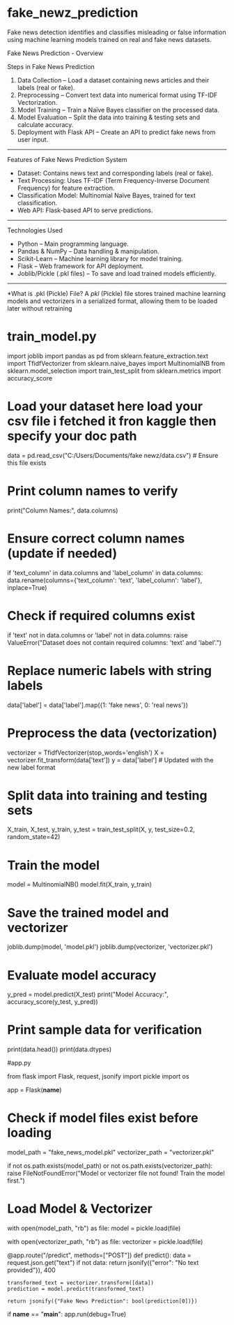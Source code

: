# fake_newz_prediction
Fake news detection identifies and classifies misleading or false information using machine learning models trained on real and fake news datasets.

Fake News Prediction - Overview  

Steps in Fake News Prediction   
1. Data Collection – Load a dataset containing news articles and their labels (real or fake).  
2. Preprocessing – Convert text data into numerical format using TF-IDF Vectorization.  
3. Model Training – Train a Naïve Bayes classifier on the processed data.  
4. Model Evaluation – Split the data into training & testing sets and calculate accuracy.  
5. Deployment with Flask API – Create an API to predict fake news from user input.  

---

Features of Fake News Prediction System 
- Dataset: Contains news text and corresponding labels (real or fake).  
- Text Processing: Uses TF-IDF (Term Frequency-Inverse Document Frequency) for feature extraction.  
- Classification Model: Multinomial Naïve Bayes, trained for text classification.  
- Web API: Flask-based API to serve predictions.  

---

Technologies Used  
- Python – Main programming language.  
- Pandas & NumPy – Data handling & manipulation.  
- Scikit-Learn – Machine learning library for model training.  
- Flask – Web framework for API deployment.  
- Joblib/Pickle (.pkl files) – To save and load trained models efficiently.  

---

*What is .pkl (Pickle) File?
A *pkl* (Pickle) file stores trained machine learning models and vectorizers in a serialized format, allowing them to be loaded later without retraining

# train_model.py
import joblib
import pandas as pd
from sklearn.feature_extraction.text import TfidfVectorizer
from sklearn.naive_bayes import MultinomialNB
from sklearn.model_selection import train_test_split
from sklearn.metrics import accuracy_score

# Load your dataset here load your csv file i fetched it fron kaggle then specify your doc path
data = pd.read_csv("C:/Users/Documents/fake newz/data.csv")  # Ensure this file exists

# Print column names to verify
print("Column Names:", data.columns)

# Ensure correct column names (update if needed)
if 'text_column' in data.columns and 'label_column' in data.columns:
    data.rename(columns={'text_column': 'text', 'label_column': 'label'}, inplace=True)

# Check if required columns exist
if 'text' not in data.columns or 'label' not in data.columns:
    raise ValueError("Dataset does not contain required columns: 'text' and 'label'.")

# Replace numeric labels with string labels
data['label'] = data['label'].map({1: 'fake news', 0: 'real news'})

# Preprocess the data (vectorization)
vectorizer = TfidfVectorizer(stop_words='english')
X = vectorizer.fit_transform(data['text'])
y = data['label']  # Updated with the new label format

# Split data into training and testing sets
X_train, X_test, y_train, y_test = train_test_split(X, y, test_size=0.2, random_state=42)

# Train the model
model = MultinomialNB()
model.fit(X_train, y_train)

# Save the trained model and vectorizer
joblib.dump(model, 'model.pkl')
joblib.dump(vectorizer, 'vectorizer.pkl')

# Evaluate model accuracy
y_pred = model.predict(X_test)
print("Model Accuracy:", accuracy_score(y_test, y_pred))

# Print sample data for verification
print(data.head())
print(data.dtypes)

#app.py

from flask import Flask, request, jsonify
import pickle
import os

app = Flask(__name__)

# Check if model files exist before loading
model_path = "fake_news_model.pkl"
vectorizer_path = "vectorizer.pkl"

if not os.path.exists(model_path) or not os.path.exists(vectorizer_path):
    raise FileNotFoundError("Model or vectorizer file not found! Train the model first.")

# Load Model & Vectorizer
with open(model_path, "rb") as file:
    model = pickle.load(file)

with open(vectorizer_path, "rb") as file:
    vectorizer = pickle.load(file)

@app.route("/predict", methods=["POST"])
def predict():
    data = request.json.get("text")
    if not data:
        return jsonify({"error": "No text provided"}), 400

    transformed_text = vectorizer.transform([data])
    prediction = model.predict(transformed_text)

    return jsonify({"Fake News Prediction": bool(prediction[0])})

if __name__ == "__main__":
    app.run(debug=True)


